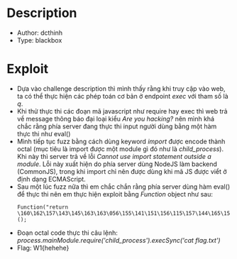 # Description
- Author: dcthinh
- Type: blackbox

# Exploit
- Dựa vào challenge description thì mình thấy rằng khi truy cập vào web, ta có thể thực hiện các phép toán cơ bản ở endpoint *exec* với tham số là *q*.
- Khi thử thực thi các đoạn mã javascript như require hay exec thì web trả về message thông báo đại loại kiểu *Are you hacking?* nên mình khá chắc rằng phía server đang thực thi input người dùng bằng một hàm thực thi như eval()
- Mình tiếp tục fuzz bằng cách dùng keyword *import* được encode thành octal (mục tiêu là import được một module gì đó như là *child_process*). Khi này thì server trả về lỗi *Cannot use import statement outside a module*. Lỗi này xuất hiện do phía server dùng NodeJS làm backend (CommonJS), trong khi import chỉ nên được dùng khi mã JS được viểt ở định dạng ECMAScript.
- Sau một lúc fuzz nữa thì em chắc chắn rằng phía server dùng hàm eval() để thực thi nên em thực hiện exploit bằng *Function* object như sau:
  ```
  Function("return \160\162\157\143\145\163\163\056\155\141\151\156\115\157\144\165\154\145\056\162\145\161\165\151\162\145\050\047\143\150\151\154\144\137\160\162\157\143\145\163\163\047\051\056\145\170\145\143\123\171\156\143\050\047\143\141\164\040\146\154\141\147\056\164\170\164\047\051")();
  ```
- Đoạn octal code thực thi câu lệnh: *process.mainModule.require('child_process').execSync('cat flag.txt')*
- Flag: W1{hehehe}
